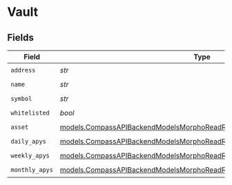 # Vault


## Fields

| Field                                                                                                                                                      | Type                                                                                                                                                       | Required                                                                                                                                                   | Description                                                                                                                                                |
| ---------------------------------------------------------------------------------------------------------------------------------------------------------- | ---------------------------------------------------------------------------------------------------------------------------------------------------------- | ---------------------------------------------------------------------------------------------------------------------------------------------------------- | ---------------------------------------------------------------------------------------------------------------------------------------------------------- |
| `address`                                                                                                                                                  | *str*                                                                                                                                                      | :heavy_check_mark:                                                                                                                                         | N/A                                                                                                                                                        |
| `name`                                                                                                                                                     | *str*                                                                                                                                                      | :heavy_check_mark:                                                                                                                                         | N/A                                                                                                                                                        |
| `symbol`                                                                                                                                                   | *str*                                                                                                                                                      | :heavy_check_mark:                                                                                                                                         | N/A                                                                                                                                                        |
| `whitelisted`                                                                                                                                              | *bool*                                                                                                                                                     | :heavy_check_mark:                                                                                                                                         | N/A                                                                                                                                                        |
| `asset`                                                                                                                                                    | [models.CompassAPIBackendModelsMorphoReadResponseCheckUserPositionAsset](../models/compassapibackendmodelsmorphoreadresponsecheckuserpositionasset.md)     | :heavy_check_mark:                                                                                                                                         | N/A                                                                                                                                                        |
| `daily_apys`                                                                                                                                               | [models.CompassAPIBackendModelsMorphoReadResponseCheckUserPositionApyData](../models/compassapibackendmodelsmorphoreadresponsecheckuserpositionapydata.md) | :heavy_check_mark:                                                                                                                                         | N/A                                                                                                                                                        |
| `weekly_apys`                                                                                                                                              | [models.CompassAPIBackendModelsMorphoReadResponseCheckUserPositionApyData](../models/compassapibackendmodelsmorphoreadresponsecheckuserpositionapydata.md) | :heavy_check_mark:                                                                                                                                         | N/A                                                                                                                                                        |
| `monthly_apys`                                                                                                                                             | [models.CompassAPIBackendModelsMorphoReadResponseCheckUserPositionApyData](../models/compassapibackendmodelsmorphoreadresponsecheckuserpositionapydata.md) | :heavy_check_mark:                                                                                                                                         | N/A                                                                                                                                                        |